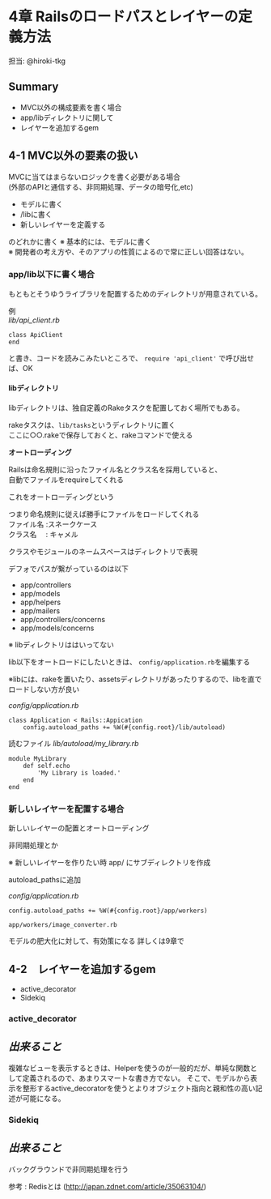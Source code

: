 # 4章 Railsのロードパスとレイヤーの定義方法
担当: @hiroki-tkg


## Summary
* MVC以外の構成要素を書く場合 
* app/libディレクトリに関して
* レイヤーを追加するgem


## 4-1 MVC以外の要素の扱い

MVCに当てはまらないロジックを書く必要がある場合  
(外部のAPIと通信する、非同期処理、データの暗号化,etc)

* モデルに書く
* /libに書く
* 新しいレイヤーを定義する

のどれかに書く
※ 基本的には、モデルに書く  
※ 開発者の考え方や、そのアプリの性質によるので常に正しい回答はない。


### app/lib以下に書く場合
もともとそうゆうライブラリを配置するためのディレクトリが用意されている。

例  
*lib/api_client.rb*

    class ApiClient
    end

と書き、コードを読みこみたいところで、 `require 'api_client'` で呼び出せば、OK


#### libディレクトリ
libディレクトリは、独自定義のRakeタスクを配置しておく場所でもある。

rakeタスクは、`lib/tasks`というディレクトリに置く  
ここに○○.rakeで保存しておくと、rakeコマンドで使える


__オートローディング__ 

Railsは命名規則に沿ったファイル名とクラス名を採用していると、  
自動でファイルをrequireしてくれる

これをオートローディングという

つまり命名規則に従えば勝手にファイルをロードしてくれる  
ファイル名 :スネークケース  
クラス名　 : キャメル  


クラスやモジュールのネームスペースはディレクトリで表現  

デフォでパスが繋がっているのは以下  
* app/controllers  
* app/models  
* app/helpers  
* app/mailers  
* app/controllers/concerns  
* app/models/concerns

※ libディレクトリははいってない

lib以下をオートロードにしたいときは、
`config/application.rb`を編集する

※libには、rakeを置いたり、assetsディレクトリがあったりするので、libを直でロードしない方が良い

*config/application.rb*

	class Application < Rails::Appication
		config.autoload_paths += %W(#{config.root}/lib/autoload)


読むファイル
*lib/autoload/my_library.rb*

    module MyLibrary
	    def self.echo
		    'My Library is loaded.'
	    end
    end


### 新しいレイヤーを配置する場合

新しいレイヤーの配置とオートローディング

非同期処理とか

※ 新しいレイヤーを作りたい時
app/ にサブディレクトリを作成

autoload_pathsに追加

*config/application.rb*

	config.autoload_paths += %W(#{config.root}/app/workers)


`app/workers/image_converter.rb`

モデルの肥大化に対して、有効策になる
詳しくは9章で





## 4-2　レイヤーを追加するgem
* active_decorator  
* Sidekiq

### active_decorator  
*出来ること*
-
複雑なビューを表示するときは、Helperを使うのが一般的だが、単純な関数として定義されるので、あまりスマートな書き方でない。
そこで、モデルから表示を整形するactive_decoratorを使うとよりオブジェクト指向と親和性の高い記述が可能になる。


### Sidekiq
*出来ること*
-
バックグラウンドで非同期処理を行う


参考 : Redisとは
(http://japan.zdnet.com/article/35063104/)


